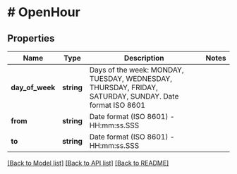 # # OpenHour

## Properties

Name | Type | Description | Notes
------------ | ------------- | ------------- | -------------
**day_of_week** | **string** | Days of the week: MONDAY, TUESDAY, WEDNESDAY, THURSDAY, FRIDAY, SATURDAY, SUNDAY. Date format ISO 8601 |
**from** | **string** | Date format (ISO 8601) - HH:mm:ss.SSS |
**to** | **string** | Date format (ISO 8601) - HH:mm:ss.SSS |

[[Back to Model list]](../../README.md#models) [[Back to API list]](../../README.md#endpoints) [[Back to README]](../../README.md)
